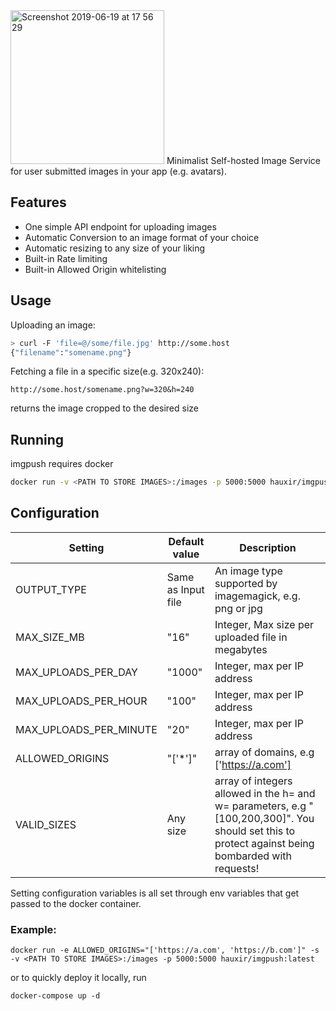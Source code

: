 <img width="246" alt="Screenshot 2019-06-19 at 17 56 29" src="https://user-images.githubusercontent.com/2439255/59781204-a23da780-92bb-11e9-99c5-490feecca557.png">
Minimalist Self-hosted Image Service for user submitted images in your app (e.g. avatars).

## Features
- One simple API endpoint for uploading images
- Automatic Conversion to an image format of your choice
- Automatic resizing to any size of your liking
- Built-in Rate limiting
- Built-in Allowed Origin whitelisting

## Usage
Uploading an image:
```bash
> curl -F 'file=@/some/file.jpg' http://some.host
{"filename":"somename.png"}
```
Fetching a file in a specific size(e.g. 320x240):
```
http://some.host/somename.png?w=320&h=240
```
returns the image cropped to the desired size

## Running
imgpush requires docker

```bash
docker run -v <PATH TO STORE IMAGES>:/images -p 5000:5000 hauxir/imgpush:latest
```

## Configuration
| Setting  | Default value | Description |
| ------------- | ------------- |------------- |
| OUTPUT_TYPE  | Same as Input file | An image type supported by imagemagick, e.g. png or jpg |
| MAX_SIZE_MB  | "16"  | Integer, Max size per uploaded file in megabytes |
| MAX_UPLOADS_PER_DAY  | "1000"  | Integer, max per IP address |
| MAX_UPLOADS_PER_HOUR  | "100"  | Integer, max per IP address |
| MAX_UPLOADS_PER_MINUTE  | "20"  | Integer, max per IP address |
| ALLOWED_ORIGINS  | "['*']"  | array of domains, e.g ['https://a.com'] |
| VALID_SIZES  | Any size  | array of integers allowed in the h= and w= parameters, e.g "[100,200,300]". You should set this to protect against being bombarded with requests! |

Setting configuration variables is all set through env variables that get passed to the docker container.
### Example:
```
docker run -e ALLOWED_ORIGINS="['https://a.com', 'https://b.com']" -s -v <PATH TO STORE IMAGES>:/images -p 5000:5000 hauxir/imgpush:latest
```
or to quickly deploy it locally, run
```
docker-compose up -d
```
